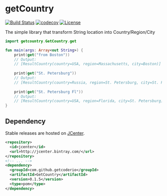 # getCountry 
[![Build Status](https://travis-ci.org/getcoderio/getCountry.svg?branch=master)](https://travis-ci.org/getcoderio/getCountry)
[![codecov](https://codecov.io/gh/getcoderio/getCountry/branch/master/graph/badge.svg)](https://codecov.io/gh/getcoderio/getCountry)
[![License](https://img.shields.io/github/license/getcoderio/getCountry.svg)](https://github.com/getcoderio/getCountry/blob/master/LICENSE)

The simple library that transform String location into Country/Region/City


```kotlin
import getcountry.GetCountry.get

fun main(args: Array<out String>) {
    print(get("from Boston"))
    // Output:
    // [ResultCountry(country=USA, region=Massachusetts, city=Boston)]
    
    print(get("St. Petersburg"))
    // Output:
    // [ResultCountry(country=Russia, region=St. Petersburg, city=St. Petersburg), ResultCountry(country=USA, region=Florida, city=St. Petersburg)]
    
    print(get("St. Petersburg Fl"))
    // Output:
    // [ResultCountry(country=USA, region=Florida, city=St. Petersburg)]
}
```

## Dependency

Stable releases are hosted on [JCenter](https://bintray.com/bintray/jcenter).

```xml
<repository>
  <id>jcenter</id>
  <url>http://jcenter.bintray.com/</url>
</repository>
<!-- ... -->
<dependency>
  <groupId>com.github.getcoderio</groupId>
  <artifactId>GetCountry</artifactId>
  <version>0.1.5</version>
  <type>pom</type>
</dependency>
```